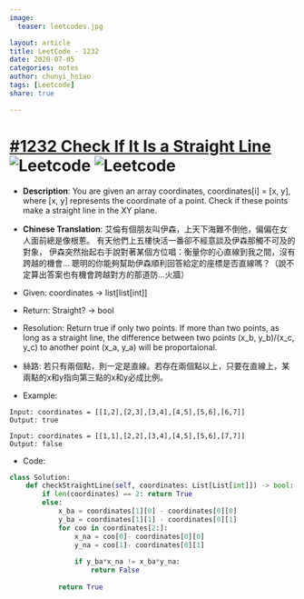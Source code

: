 ```yaml
---
image:
  teaser: leetcodes.jpg

layout: article
title: LeetCode - 1232
date: 2020-07-05
categories: notes
author: chunyi_hsiao
tags: [Leetcode]
share: true

---
```

# [#1232 Check If It Is a Straight Line](https://leetcode.com/problems/check-if-it-is-a-straight-line/) ![Leetcode](https://img.shields.io/badge/Easy-Leetcode-green.svg) ![Leetcode](https://img.shields.io/badge/WeekTwo-MayChallange-red.svg)

- **Description**: You are given an array coordinates, coordinates[i] = [x, y], where [x, y] represents the coordinate of a point. 
    Check if these points make a straight line in the XY plane.  

- **Chinese Translation**: 艾倫有個朋友叫伊森，上天下海難不倒他，偏偏在女人面前總是像根蔥。
    有天他們上五樓快活一番卻不經意談及伊森那觸不可及的對象，
    伊森突然抬起右手說對著某個方位唱：衡量你的心直線到我之間，沒有跨越的機會...
    聰明的你能夠幫助伊森順利回答給定的座標是否直線嗎？（說不定算出答案也有機會跨越對方的那道防...火牆）

- Given: coordinates -> list[list[int]]
- Return: Straight? -> bool 
- Resolution: Return true if only two points. If more than two points, as long as a straight line, the difference between two points (x_b, y_b)/(x_c, y_c) to another point (x_a, y_a) will be proportaional.
- 絲路: 若只有兩個點，則一定是直線。若存在兩個點以上，只要在直線上，某兩點的x和y指向第三點的x和y必成比例。
- Example:

```
Input: coordinates = [[1,2],[2,3],[3,4],[4,5],[5,6],[6,7]]
Output: true

Input: coordinates = [[1,1],[2,2],[3,4],[4,5],[5,6],[7,7]]
Output: false 
```

- Code:

```python
class Solution:
    def checkStraightLine(self, coordinates: List[List[int]]) -> bool:
        if len(coordinates) == 2: return True
        else:
            x_ba = coordinates[1][0] - coordinates[0][0]
            y_ba = coordinates[1][1] - coordinates[0][1]
            for coo in coordinates[2:]:
                x_na = coo[0]- coordinates[0][0]
                y_na = coo[1]- coordinates[0][1]
                
                if y_ba*x_na != x_ba*y_na:
                    return False
                
            return True
```
